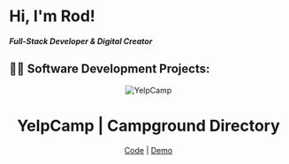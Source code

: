# Hi, I'm Rod!  
##### Full-Stack Developer & Digital Creator

## 👨‍💻 Software Development Projects:

<p align="center">
<img src="/YelpCamp.jpg" alt="YelpCamp">
</p>

<h1 align="center">YelpCamp | Campground Directory</h1>

<p align="center">
<a href="https://github.com/barorod/YelpCamp">Code</a> |
<a href="https://yelpcamp-mb2g.onrender.com">Demo</a>
</p>
